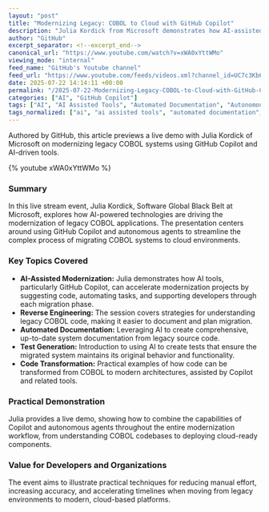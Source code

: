 ```yaml
---
layout: "post"
title: "Modernizing Legacy: COBOL to Cloud with GitHub Copilot"
description: "Julia Kordick from Microsoft demonstrates how AI-assisted tools like GitHub Copilot facilitate COBOL modernization, covering key processes such as reverse engineering, automated documentation, test generation, and code transformation in a cloud context during a live stream."
author: "GitHub"
excerpt_separator: <!--excerpt_end-->
canonical_url: "https://www.youtube.com/watch?v=xWA0xYttWMo"
viewing_mode: "internal"
feed_name: "GitHub's Youtube channel"
feed_url: "https://www.youtube.com/feeds/videos.xml?channel_id=UC7c3Kb6jYCRj4JOHHZTxKsQ"
date: 2025-07-22 14:14:11 +00:00
permalink: "/2025-07-22-Modernizing-Legacy-COBOL-to-Cloud-with-GitHub-Copilot.html"
categories: ["AI", "GitHub Copilot"]
tags: ["AI", "AI Assisted Tools", "Automated Documentation", "Autonomous Agents", "Cloud Migration", "COBOL Modernization", "Code Transformation", "GitHub Copilot", "Legacy Code", "Reverse Engineering", "Test Generation", "Videos"]
tags_normalized: ["ai", "ai assisted tools", "automated documentation", "autonomous agents", "cloud migration", "cobol modernization", "code transformation", "github copilot", "legacy code", "reverse engineering", "test generation", "videos"]
---
```


Authored by GitHub, this article previews a live demo with Julia Kordick of Microsoft on modernizing legacy COBOL systems using GitHub Copilot and AI-driven tools.<!--excerpt_end-->

{% youtube xWA0xYttWMo %}

### Summary

In this live stream event, Julia Kordick, Software Global Black Belt at Microsoft, explores how AI-powered technologies are driving the modernization of legacy COBOL applications. The presentation centers around using GitHub Copilot and autonomous agents to streamline the complex process of migrating COBOL systems to cloud environments.

### Key Topics Covered

- **AI-Assisted Modernization:** Julia demonstrates how AI tools, particularly GitHub Copilot, can accelerate modernization projects by suggesting code, automating tasks, and supporting developers through each migration phase.
- **Reverse Engineering:** The session covers strategies for understanding legacy COBOL code, making it easier to document and plan migration.
- **Automated Documentation:** Leveraging AI to create comprehensive, up-to-date system documentation from legacy source code.
- **Test Generation:** Introduction to using AI to create tests that ensure the migrated system maintains its original behavior and functionality.
- **Code Transformation:** Practical examples of how code can be transformed from COBOL to modern architectures, assisted by Copilot and related tools.

### Practical Demonstration

Julia provides a live demo, showing how to combine the capabilities of Copilot and autonomous agents throughout the entire modernization workflow, from understanding COBOL codebases to deploying cloud-ready components.

### Value for Developers and Organizations

The event aims to illustrate practical techniques for reducing manual effort, increasing accuracy, and accelerating timelines when moving from legacy environments to modern, cloud-based platforms.
